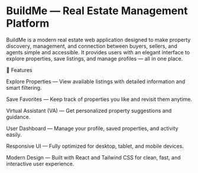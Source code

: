 # BuildMe — Real Estate Management Platform

BuildMe is a modern real estate web application designed to make property discovery, management, and connection between buyers, sellers, and agents simple and accessible.
It provides users with an elegant interface to explore properties, save listings, and manage profiles — all in one place.

🚀 Features

 Explore Properties — View available listings with detailed information and smart filtering.

 Save Favorites — Keep track of properties you like and revisit them anytime.

 Virtual Assistant (VA) — Get personalized property suggestions and guidance.

 User Dashboard — Manage your profile, saved properties, and activity easily.

 Responsive UI — Fully optimized for desktop, tablet, and mobile devices.

 Modern Design — Built with React and Tailwind CSS for clean, fast, and interactive user experience.

